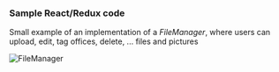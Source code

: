 ### Sample React/Redux code

Small example of an implementation of a *FileManager*, where users can upload, edit, tag offices, delete, ... files and pictures

![FileManager](https://user-images.strikinglycdn.com/res/hrscywv4p/image/upload/c_limit,fl_lossy,h_9000,w_1200,f_auto,q_auto/1359490/Screenshot_FileManager_dyejnt.png)

